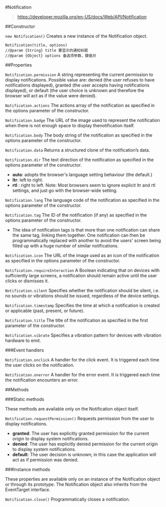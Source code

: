 
#Notification

>https://developer.mozilla.org/en-US/docs/Web/API/Notification

##Constructor

`new Notification()`
Creates a new instance of the Notification object.

```
Notification(title, options)
//@param {String} title 要显示的通知标题
//@param {Object} options 备选项参数，键值对
```

##Properties

`Notification.permission`
A string representing the current permission to display notifications. Possible value are: denied (the user refuses to have notifications displayed), granted (the user accepts having notifications displayed), or default (the user choice is unknown and therefore the browser will act as if the value were denied).

`Notification.actions`
The actions array of the notification as specified in the options parameter of the constructor.

`Notification.badge`
The URL of the image used to represent the notification when there is not enough space to display thenotification itself.

`Notification.body`
The body string of the notification as specified in the options parameter of the constructor.

`Notification.data`
Returns a structured clone of the notification’s data.

`Notification.dir`
The text direction of the notification as specified in the options parameter of the constructor.

- **auto**: adopts the browser's language setting behaviour (the default.)
- **ltr**: left to right.
- **rtl** : right to left.
Note: Most browsers seem to ignore explicit ltr and rtl settings, and just go with the browser-wide setting.

`Notification.lang`
The language code of the notification as specified in the options parameter of the constructor.

`Notification.tag`
The ID of the notification (if any) as specified in the options parameter of the constructor.

- The idea of notification tags is that more than one notification can share the same tag, linking them together. One notification can then be programmatically replaced with another to avoid the users' screen being filled up with a huge number of similar notifications.

`Notification.icon`
The URL of the image used as an icon of the notification as specified in the options parameter of the constructor.

`Notification.requireInteraction`
A Boolean indicating that on devices with sufficiently large screens, a notification should remain active until the user clicks or dismisses it.

`Notification.silent`
Specifies whether the notification should be silent, i.e. no sounds or vibrations should be issued, regardless of the device settings.

`Notification.timestamp`
Specifies the time at which a notification is created or applicable (past, present, or future).

`Notification.title`
The title of the notification as specified in the first parameter of the constructor.

`Notification.vibrate`
Specifies a vibration pattern for devices with vibration hardware to emit.

###Event handlers

`Notification.onclick`
A handler for the click event. It is triggered each time the user clicks on the notification.

`Notification.onerror`
A handler for the error event. It is triggered each time the notification encounters an error.

##Methods

###Static methods

These methods are available only on the Notification object itself.

`Notification.requestPermission()`
Requests permission from the user to display notifications.

- **granted**: The user has explicitly granted permission for the current origin to display system notifications.
- **denied**: The user has explicitly denied permission for the current origin to display system notifications.
- **default**: The user decision is unknown; in this case the application will act as if permission was denied.

###Instance methods

These properties are available only on an instance of the Notification object or through its prototype. The Notification object also inherits from the EventTarget interface.

`Notification.close()`
Programmatically closes a notification.